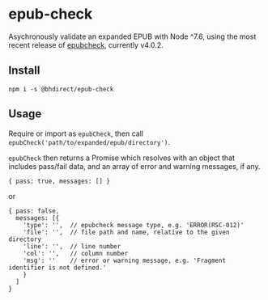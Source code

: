 # epub-check

Asychronously validate an expanded EPUB with Node ^7.6, using the most recent release of [epubcheck](https://github.com/IDPF/epubcheck), currently v4.0.2.

## Install

```
npm i -s @bhdirect/epub-check
```

## Usage

Require or import as `epubCheck`, then call `epubCheck('path/to/expanded/epub/directory')`.

`epubCheck` then returns a Promise which resolves with an object that includes pass/fail data, and an array of error and warning messages, if any.

```
{ pass: true, messages: [] }
```

or

```
{ pass: false,
  messages: [{
    'type': '',  // epubcheck message type, e.g. 'ERROR(RSC-012)'
    'file': '',  // file path and name, relative to the given directory
    'line': '',  // line number
    'col': '',   // column number
    'msg': ''    // error or warning message, e.g. 'Fragment identifier is not defined.'
    }
  ]
}
```
